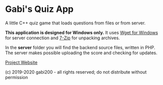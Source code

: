 # Gabi's Quiz App
A little C++ quiz game that loads questions from files or from server.

**This application is designed for Windows only.** It uses [Wget for Windows](http://gnuwin32.sourceforge.net/packages/wget.htm) for server connection and [7-Zip](https://www.7-zip.org/) for unpacking archives.

In the **server** folder you will find the backend source files, written in PHP. The server makes possible uploading the score and checking for updates.

[Project Website](https://gabi-api.000webhostapp.com/quizapp)

(c) 2019-2020 gabi200 - all rights reserved; do not distribute without permission
